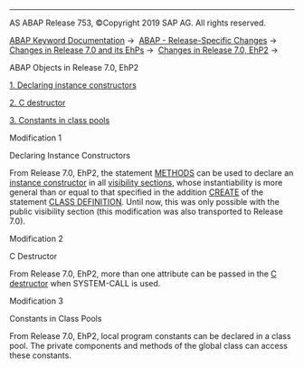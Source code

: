   

* * *

AS ABAP Release 753, ©Copyright 2019 SAP AG. All rights reserved.

[ABAP Keyword Documentation](https://help.sap.com/doc/abapdocu_753_index_htm/7.53/en-US/abenabap.htm) →  [ABAP - Release-Specific Changes](https://help.sap.com/doc/abapdocu_753_index_htm/7.53/en-US/abennews.htm) →  [Changes in Release 7.0 and its EhPs](https://help.sap.com/doc/abapdocu_753_index_htm/7.53/en-US/abennews-70_ehps.htm) →  [Changes in Release 7.0, EhP2](https://help.sap.com/doc/abapdocu_753_index_htm/7.53/en-US/abennews-71.htm) → 

ABAP Objects in Release 7.0, EhP2

[1\. Declaring instance constructors](#!ABAP_MODIFICATION_1@1@)

[2\. C destructor](#!ABAP_MODIFICATION_2@2@)

[3\. Constants in class pools](#!ABAP_MODIFICATION_3@3@)

Modification 1

Declaring Instance Constructors

From Release 7.0, EhP2, the statement [METHODS](https://help.sap.com/doc/abapdocu_753_index_htm/7.53/en-US/abapmethods_constructor.htm) can be used to declare an [instance constructor](https://help.sap.com/doc/abapdocu_753_index_htm/7.53/en-US/abeninstance_constructor_glosry.htm "Glossary Entry") in all [visibility sections](https://help.sap.com/doc/abapdocu_753_index_htm/7.53/en-US/abenvisibility_section_glosry.htm "Glossary Entry"), whose instantiability is more general than or equal to that specified in the addition [CREATE](https://help.sap.com/doc/abapdocu_753_index_htm/7.53/en-US/abapclass_options.htm) of the statement [CLASS DEFINITION](https://help.sap.com/doc/abapdocu_753_index_htm/7.53/en-US/abapclass_definition.htm). Until now, this was only possible with the public visibility section (this modification was also transported to Release 7.0).

Modification 2

C Destructor

From Release 7.0, EhP2, more than one attribute can be passed in the [C destructor](https://help.sap.com/doc/abapdocu_753_index_htm/7.53/en-US/abenc_destructor.htm) when SYSTEM-CALL is used.

Modification 3

Constants in Class Pools

From Release 7.0, EhP2, local program constants can be declared in a class pool. The private components and methods of the global class can access these constants.